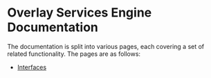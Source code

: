 # Overlay Services Engine Documentation

The documentation is split into various pages, each covering a set of related functionality. The pages are as follows:

- [Interfaces](./interfaces.md)